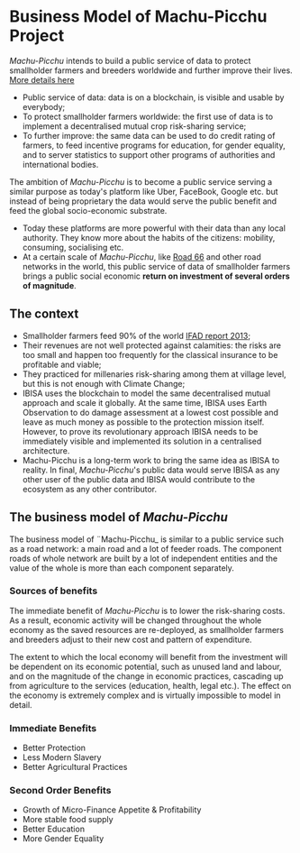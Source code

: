 # Business Model of Machu-Picchu Project
_Machu-Picchu_ intends to build a public service of data to protect smallholder farmers and breeders worldwide and further improve their lives. [More details here](https://github.com/Machu-Pichu/Top-Level/blob/master/README.md)
* Public service of data: data is on a blockchain, is visible and usable by everybody;
* To protect smallholder farmers worldwide: the first use of data is to implement a decentralised mutual crop risk-sharing service;
* To further improve: the same data can be used to do credit rating of farmers, to feed incentive programs for education, for gender equality, and to server statistics to support other programs of authorities and international bodies.

The ambition of _Machu-Picchu_ is to become a public service serving a similar purpose as today's platform like Uber, FaceBook, Google etc. but instead of being proprietary the data would serve the public benefit and feed the global socio-economic substrate.
* Today these platforms are more powerful with their data than any local authority. They know more about the habits of the citizens: mobility, consuming, socialising etc.
* At a certain scale of _Machu-Picchu_, like [Road 66](https://en.wikipedia.org/wiki/U.S._Route_66) and other road networks in the world, this public service of data of smallholder farmers brings a public social economic **return on investment of several orders of magnitude**.

## The context
* Smallholder farmers feed 90% of the world [IFAD report 2013](https://www.ifad.org/documents/38714170/40706188/Smallholders+can+feed+the+world_e.pdf);
* Their revenues are not well protected against calamities: the risks are too small and happen too frequently for the classical insurance to be profitable and viable;
* They practiced for millenaries risk-sharing among them at village level, but this is not enough with Climate Change;
* IBISA uses the blockchain to model the same decentralised mutual approach and scale it globally. At the same time, IBISA uses Earth Observation to do damage assessment at a lowest cost possible and leave as much money as possible to the protection mission itself. However, to prove its revolutionary approach IBISA needs to be immediately visible and implemented its solution in a centralised architecture.
* Machu-Picchu is a long-term work to bring the same idea as IBISA to reality. In final, _Machu-Picchu_'s public data would serve IBISA as any other user of the public data and IBISA would contribute to the ecosystem as any other contributor.

## The business model of _Machu-Picchu_
The business model of ¨Machu-Picchu_ is similar to a public service such as a road network: a main road and a lot of feeder roads. The component roads of whole network are built by a lot of independent entities and the value of the whole is more than each component separately.
### Sources of benefits
The immediate benefit of _Machu-Picchu_ is to lower the risk-sharing costs. As a result, economic activity will be changed throughout the whole economy as the saved resources are re-deployed, as smallholder farmers and breeders adjust to their new cost and pattern of expenditure. 

The extent to which the local economy will benefit from the investment will be dependent on its economic potential, such as unused land and labour, and on the magnitude of the change in economic practices, cascading up from agriculture to the services (education, health, legal etc.). The effect on the economy is extremely complex and is virtually impossible to model in detail.

### Immediate Benefits
* Better Protection
* Less Modern Slavery
* Better Agricultural Practices

### Second Order Benefits
* Growth of Micro-Finance Appetite & Profitability
* More stable food supply
* Better Education
* More Gender Equality
